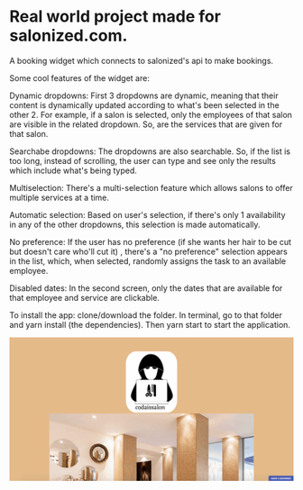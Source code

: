 # Real world project made for salonized.com.
A booking widget which connects to salonized's api to make bookings.

Some cool features of the widget are: 

Dynamic dropdowns: First 3 dropdowns are dynamic, meaning that their content is dynamically updated according to what's been selected in the other 2. For example, if a salon is selected, only the employees of that salon are visible in the related dropdown. So, are the services that are given for that salon. 

Searchabe dropdowns: The dropdowns are also searchable. So, if the list is too long, instead of scrolling, the user can type and see only the results which include what's being typed.

Multiselection: There's a multi-selection feature which allows salons to offer multiple services at a time. 

Automatic selection: Based on user's selection, if there's only 1 availability in any of the other dropdowns, this selection is made automatically. 

No preference: If the user has no preference (if she wants her hair to be cut but doesn't care who'll cut it) , there's a "no preference" selection appears in the list, which, when selected, randomly assigns the task to an available employee.

Disabled dates: In the second screen, only the dates that are available for that employee and service are clickable. 

To install the app: clone/download the folder. In terminal, go to that folder and yarn install (the dependencies). Then yarn start to start the application.

<img src="https://github.com/alperkay/booking-widget-salonized/blob/master/2018-08-08%2010.39.02.gif" width="800" />
